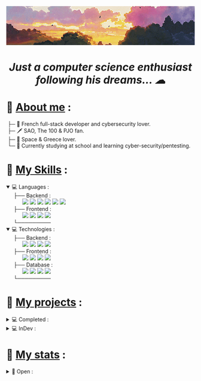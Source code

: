 <img src="https://github.com/4m4Sec/4m4Se/blob/main/readme-banner.gif">

# <p align='center'><em> Just a computer science enthusiast following his dreams... ☁ </em></p>

# 📌 <ins>About me</ins> :
&nbsp;├─ 💨 French full-stack developer and cybersecurity lover.  
&nbsp;├─ 🗡 SAO, The 100 & PJO fan.  
&nbsp;├─ 🌌 Space & Greece lover.  
&nbsp;└─ 📖 Currently studying at school and learning cyber-security/pentesting.  

# 📌 <ins>My Skills</ins> :
<div>
    <details open>
        <summary> 💻 Languages : </summary>
        &nbsp;&nbsp;&nbsp;&nbsp; ├── Backend :
        <div center='left'>
            &nbsp;&nbsp;&nbsp;&nbsp;&nbsp;&nbsp;&nbsp;&nbsp;&nbsp;&nbsp;
            <img src="https://img.shields.io/badge/PHP-777BB4?style=for-the-badge&logo=php&logoColor=white">
            <img src="https://img.shields.io/badge/Python-14354C?style=for-the-badge&logo=python&logoColor=white">
            <img src="https://img.shields.io/badge/C-00599C?style=for-the-badge&logo=c&logoColor=white">
            <img src="https://img.shields.io/badge/C%2B%2B-00599C?style=for-the-badge&logo=c%2B%2B&logoColor=white">
            <img src="https://img.shields.io/badge/C%23-239120?style=for-the-badge&logo=c-sharp&logoColor=white">
            <img src="https://img.shields.io/badge/Ruby-CC342D?style=for-the-badge&logo=ruby&logoColor=white">
        </div>
        &nbsp;&nbsp;&nbsp;&nbsp; ├── Frontend :
        <div center='left'>
            &nbsp;&nbsp;&nbsp;&nbsp;&nbsp;&nbsp;&nbsp;&nbsp;&nbsp;&nbsp;
            <img src="https://img.shields.io/badge/HTML5-E34F26?style=for-the-badge&logo=html5&logoColor=white">
            <img src="https://img.shields.io/badge/CSS3-1572B6?style=for-the-badge&logo=css3&logoColor=white">
            <img src="https://img.shields.io/badge/JavaScript-323330?style=for-the-badge&logo=javascript&logoColor=F7DF1E">
            <img src="https://img.shields.io/badge/Sass-CC6699?style=for-the-badge&logo=sass&logoColor=white">
        </div>
        &nbsp;&nbsp;&nbsp;&nbsp; └─────────
    </details>
    <details open>
        <summary> 💻 Technologies : </summary>
        &nbsp;&nbsp;&nbsp;&nbsp; ├── Backend :
        <div center='left'>
            &nbsp;&nbsp;&nbsp;&nbsp;&nbsp;&nbsp;&nbsp;&nbsp;&nbsp;&nbsp;
            <img src="https://img.shields.io/badge/Symfony-%2300843e.svg?style=for-the-badge&logo=symfony&logoColor=white">
            <img src="https://img.shields.io/badge/Laravel-FF2D20?style=for-the-badge&logo=laravel&logoColor=white">
            <img src="https://img.shields.io/badge/Node.js-43853D?style=for-the-badge&logo=node.js&logoColor=white">
            <img src="	https://img.shields.io/badge/Django-092E20?style=for-the-badge&logo=django&logoColor=white">
        </div>
        &nbsp;&nbsp;&nbsp;&nbsp; ├── Frontend :
        <div center='left'>
            &nbsp;&nbsp;&nbsp;&nbsp;&nbsp;&nbsp;&nbsp;&nbsp;&nbsp;&nbsp;
            <img src="https://img.shields.io/badge/React-20232A?style=for-the-badge&logo=react&logoColor=61DAFB">
            <img src="https://img.shields.io/badge/jQuery-0769AD?style=for-the-badge&logo=jquery&logoColor=white">
            <img src="https://img.shields.io/badge/Vue.js-35495E?style=for-the-badge&logo=vue.js&logoColor=4FC08D">
            <img src="https://img.shields.io/badge/Bootstrap-563D7C?style=for-the-badge&logo=bootstrap&logoColor=white">
        </div>
        &nbsp;&nbsp;&nbsp;&nbsp; ├── Database :
        <div center='left'>
            &nbsp;&nbsp;&nbsp;&nbsp;&nbsp;&nbsp;&nbsp;&nbsp;&nbsp;&nbsp;
            <img src="https://img.shields.io/badge/MySQL-005C84?style=for-the-badge&logo=mysql&logoColor=white">
            <img src="https://img.shields.io/badge/MariaDB-003545?style=for-the-badge&logo=mariadb&logoColor=white">
            <img src="https://img.shields.io/badge/SQLite-07405E?style=for-the-badge&logo=sqlite&logoColor=white">
            <img src="https://img.shields.io/badge/MongoDB-4EA94B?style=for-the-badge&logo=mongodb&logoColor=white">
        </div>
        &nbsp;&nbsp;&nbsp;&nbsp; └─────────
    </details>
</div>

# 📌 <ins>My projects</ins> :
<div>
    <details>
        <summary> 💻 Completed : </summary>
        &nbsp;&nbsp;&nbsp;&nbsp; ├─ PHP :
        <div>
            &nbsp;&nbsp;&nbsp;&nbsp;&nbsp;&nbsp;&nbsp;&nbsp;&nbsp;&nbsp;&nbsp;&nbsp; └─ 💾 <a href="https://github.com/4m4Sec/Klephtes">Klephtes</a> <br>
        </div>
        &nbsp;&nbsp;&nbsp;&nbsp; ├─ Python :
        <div>
            &nbsp;&nbsp;&nbsp;&nbsp;&nbsp;&nbsp;&nbsp;&nbsp;&nbsp;&nbsp;&nbsp;&nbsp; ├─ 🧲 <a href="https://github.com/4m4Sec/Theia">Theia</a> <br>
            &nbsp;&nbsp;&nbsp;&nbsp;&nbsp;&nbsp;&nbsp;&nbsp;&nbsp;&nbsp;&nbsp;&nbsp; ├─ 🌑 <a href="https://github.com/4m4Sec/Selene">Séléné</a> <br>
            &nbsp;&nbsp;&nbsp;&nbsp;&nbsp;&nbsp;&nbsp;&nbsp;&nbsp;&nbsp;&nbsp;&nbsp; ├─ 💉 <a href="https://github.com/4m4Sec/Eros">Eros</a> <br>
            &nbsp;&nbsp;&nbsp;&nbsp;&nbsp;&nbsp;&nbsp;&nbsp;&nbsp;&nbsp;&nbsp;&nbsp; ├─ 🏆 <a href="https://github.com/4m4Sec/Sigma">Sigma</a> <br>
            &nbsp;&nbsp;&nbsp;&nbsp;&nbsp;&nbsp;&nbsp;&nbsp;&nbsp;&nbsp;&nbsp;&nbsp; ├─ 🧬 <a href="https://github.com/4m4Sec/Nebula-Intelligency">Nebula</a> <br>
            &nbsp;&nbsp;&nbsp;&nbsp;&nbsp;&nbsp;&nbsp;&nbsp;&nbsp;&nbsp;&nbsp;&nbsp; └─ 🌐 <a href="https://github.com/4m4Sec/Three-Way-Handshake">Three-Way-Handshake</a> <br>
        </div>
        &nbsp;&nbsp;&nbsp;&nbsp; └─ C/C++ :
        <div>
            &nbsp;&nbsp;&nbsp;&nbsp;&nbsp;&nbsp;&nbsp;&nbsp;&nbsp;&nbsp;&nbsp;&nbsp; ├─ 🔐 <a href="https://github.com/4m4Sec/ARS_SHELL_CRYPT">ARS-SHELL-CRYPT</a> <br>
            &nbsp;&nbsp;&nbsp;&nbsp;&nbsp;&nbsp;&nbsp;&nbsp;&nbsp;&nbsp;&nbsp;&nbsp; ├─ 🔗 <a href="https://github.com/4m4Sec/Simple-MySQL-API">Simple-MySQL-API</a> <br>
            &nbsp;&nbsp;&nbsp;&nbsp;&nbsp;&nbsp;&nbsp;&nbsp;&nbsp;&nbsp;&nbsp;&nbsp; └─ 🔪 <a href="https://github.com/4m4Sec/Nhyx">Nyx</a> <br>
        </div>
    </details>
    <details>
        <summary> 💻 InDev : </summary>
        &nbsp;&nbsp;&nbsp;&nbsp; ├─ PHP :
        <div>
            &nbsp;&nbsp;&nbsp;&nbsp;&nbsp;&nbsp;&nbsp;&nbsp;&nbsp;&nbsp;&nbsp;&nbsp; ├─ 🖥 <a href="https://github.com/Hardware-France">Hardware-France Website</a> <br>
            &nbsp;&nbsp;&nbsp;&nbsp;&nbsp;&nbsp;&nbsp;&nbsp;&nbsp;&nbsp;&nbsp;&nbsp; ├─ 💪 <a href="https://github.com/4m4Sec/Lets-Freerun">Lets-Freerun</a> <br>
            &nbsp;&nbsp;&nbsp;&nbsp;&nbsp;&nbsp;&nbsp;&nbsp;&nbsp;&nbsp;&nbsp;&nbsp; ├─ ✨ <a href="https://github.com/4m4Sec/Olympus">Olympus</a> <br>
            &nbsp;&nbsp;&nbsp;&nbsp;&nbsp;&nbsp;&nbsp;&nbsp;&nbsp;&nbsp;&nbsp;&nbsp; └─ 🖇 <a href="https://github.com/4m4Sec/Zephyr">Zephyr</a> <br>
        </div>
        &nbsp;&nbsp;&nbsp;&nbsp; ├─ Python :
        <div>
            &nbsp;&nbsp;&nbsp;&nbsp;&nbsp;&nbsp;&nbsp;&nbsp;&nbsp;&nbsp;&nbsp;&nbsp; └─ 💼 <a href="https://github.com/4m4Sec/Iris">Iris</a> <br>
        </div>
        &nbsp;&nbsp;&nbsp;&nbsp; └─ C/C++ :
        <div>
            &nbsp;&nbsp;&nbsp;&nbsp;&nbsp;&nbsp;&nbsp;&nbsp;&nbsp;&nbsp;&nbsp;&nbsp; ├─ ☄ <a href="https://github.com/4m4Sec/Athena">Athena</a> <br>
            &nbsp;&nbsp;&nbsp;&nbsp;&nbsp;&nbsp;&nbsp;&nbsp;&nbsp;&nbsp;&nbsp;&nbsp; └─ 🔥 <a href="https://github.com/4m4Sec/Ares">Ares</a> <br>
        </div>
    </details>
</div>

# 📌 <ins>My stats</ins> :
<details>
    <summary> 📜 Open : </summary>
        &nbsp;&nbsp;&nbsp;&nbsp; <img src="https://github-readme-stats.vercel.app/api?username=4m4sec&show_icons=true&theme=tokyonight">
        <br>
        &nbsp;&nbsp;&nbsp;&nbsp; <img src="https://github-readme-stats.vercel.app/api/top-langs/?username=4m4sec&layout=compact&theme=tokyonight">
        <br>        
        &nbsp;&nbsp;&nbsp;&nbsp; <img src="https://komarev.com/ghpvc/?username=neptune-it&color=FAC151">
</details>
